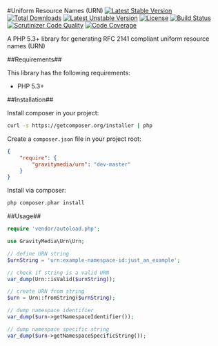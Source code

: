#Uniform Resource Names (URN)
[![Latest Stable Version](https://poser.pugx.org/gravitymedia/urn/v/stable.svg)](https://packagist.org/packages/gravitymedia/urn)
[![Total Downloads](https://poser.pugx.org/gravitymedia/urn/downloads.svg)](https://packagist.org/packages/gravitymedia/urn)
[![Latest Unstable Version](https://poser.pugx.org/gravitymedia/urn/v/unstable.svg)](https://packagist.org/packages/gravitymedia/urn)
[![License](https://poser.pugx.org/gravitymedia/urn/license.svg)](https://packagist.org/packages/gravitymedia/urn)
[![Build Status](https://travis-ci.org/GravityMedia/Urn.svg?branch=master)](https://travis-ci.org/GravityMedia/Urn)
[![Scrutinizer Code Quality](https://scrutinizer-ci.com/g/GravityMedia/Urn/badges/quality-score.png?b=master)](https://scrutinizer-ci.com/g/GravityMedia/Urn/?branch=master)
[![Code Coverage](https://scrutinizer-ci.com/g/GravityMedia/Urn/badges/coverage.png?b=master)](https://scrutinizer-ci.com/g/GravityMedia/Urn/?branch=master)

A PHP 5.3+ library for generating RFC 2141 compliant uniform resource names (URN)

##Requirements##

This library has the following requirements:

 - PHP 5.3+

##Installation##

Install composer in your project:

```bash
curl -s https://getcomposer.org/installer | php
```

Create a `composer.json` file in your project root:

```json
{
    "require": {
        "gravitymedia/urn": "dev-master"
    }
}
```

Install via composer:

```bash
php composer.phar install
```

##Usage##

```php
require 'vendor/autoload.php';

use GravityMedia\Urn\Urn;

// define URN string
$urnString = 'urn:example-namespace-id:just_an_example';

// check if string is a valid URN
var_dump(Urn::isValid($urnString));

// create URN from string
$urn = Urn::fromString($urnString);

// dump namespace identifier
var_dump($urn->getNamespaceIdentifier());

// dump namespace specific string
var_dump($urn->getNamespaceSpecificString());
```
